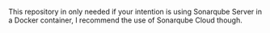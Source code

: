 This repository in only needed if your intention is using Sonarqube Server in a Docker container, I recommend the use of Sonarqube Cloud though.
